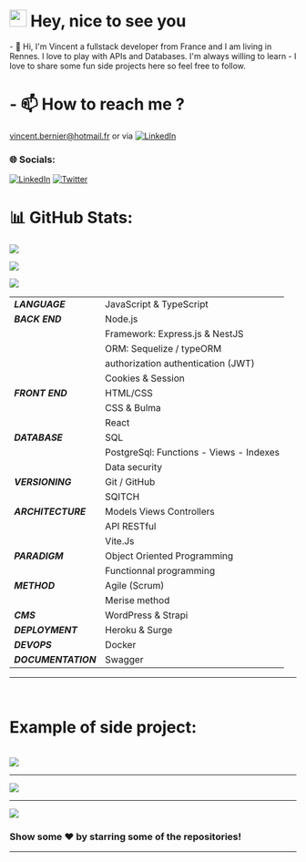 <h1><img src="https://emojis.slackmojis.com/emojis/images/1531849430/4246/blob-sunglasses.gif?1531849430" width="30"/> Hey, nice to see you</h1>
- 👀 Hi, I'm Vincent a fullstack developer from France and I am living in Rennes. I love to play with APIs and Databases. 
I'm always willing to learn
- I love to share some fun side projects here so feel free to follow.

# - 📫 How to reach me ?

vincent.bernier@hotmail.fr or via [![LinkedIn](https://img.shields.io/badge/LinkedIn-%230077B5.svg?logo=linkedin&logoColor=white)](https://www.linkedin.com/in/vincent-bernier-javascript/)

### 🌐 Socials:

[![LinkedIn](https://img.shields.io/badge/LinkedIn-%230077B5.svg?logo=linkedin&logoColor=white)](https://www.linkedin.com/in/vincent-bernier-javascript/) [![Twitter](https://img.shields.io/badge/Twitter-%231DA1F2.svg?logo=Twitter&logoColor=white)](https://twitter.com/vincentbernier2)

# 📊 GitHub Stats:


![](https://github-readme-stats.vercel.app/api?username=VincentBernier35&theme=highcontrast&include_all_commits=true&count_private=true&hide=prs,issues,contribs&show_icons=true)<br/>



![](https://github-readme-streak-stats.herokuapp.com/?user=VincentBernier35&theme=highcontrast&include_all_commits=true&count_private=true)<br/>




![](https://github-readme-stats.vercel.app/api/top-langs/?username=VincentBernier35&theme=highcontrast&include_all_commits=true&langs_count=10&count_private=true&layout=compact)

|                     |                                         |
| ------------------- | --------------------------------------- |
| **_LANGUAGE_**      | JavaScript & TypeScript                 |
| **_BACK END_**      | Node.js                                 |
|                     | Framework: Express.js & NestJS          |
|                     | ORM: Sequelize / typeORM                |
|                     | authorization authentication (JWT)      |
|                     | Cookies & Session                       |
| **_FRONT END_**     | HTML/CSS                                |
|                     | CSS & Bulma                             |
|                     | React                                   |
| **_DATABASE_**      | SQL                                     |
|                     | PostgreSql: Functions - Views - Indexes |
|                     | Data security                           |
| **_VERSIONING_**    | Git / GitHub                            |
|                     | SQITCH                                  |
| **_ARCHITECTURE_**  | Models Views Controllers                |
|                     | API RESTful                             |
|                     | Vite.Js                                 |
| **_PARADIGM_**   | Object Oriented Programming
||Functionnal programming|
| **_METHOD_**        | Agile (Scrum)                           |
|                     | Merise method                           |
| **_CMS_**           | WordPress & Strapi                      |
| **_DEPLOYMENT_**    | Heroku & Surge                          |
| **_DEVOPS_**        | Docker                                  |
| **_DOCUMENTATION_** | Swagger                                 |

<hr>

<br>

# Example of side project:

<br>
<a href="https://github.com/VincentBernier35/e-commerce_f0fShop_backend" target="_blank">
  <img src="https://github-readme-stats.vercel.app/api/pin/?username=VincentBernier35&repo=e-commerce_f0fShop_backend&theme=radical" />
</a>
<hr>
<a href="https://github.com/VincentBernier35/task-managementV3" target="_blank">
 <img src="https://github-readme-stats.vercel.app/api/pin/?username=VincentBernier35&repo=task-managementV3&theme=radical&border=true" />
</a>
<hr>
<a href="https://github.com/VincentBernier35/openAI-generateImage" target="_blank">
 <img src="https://github-readme-stats.vercel.app/api/pin/?username=VincentBernier35&repo=openAI-generateImage&theme=radical" />
</a>


### Show some ❤️ by starring some of the repositories!
---
